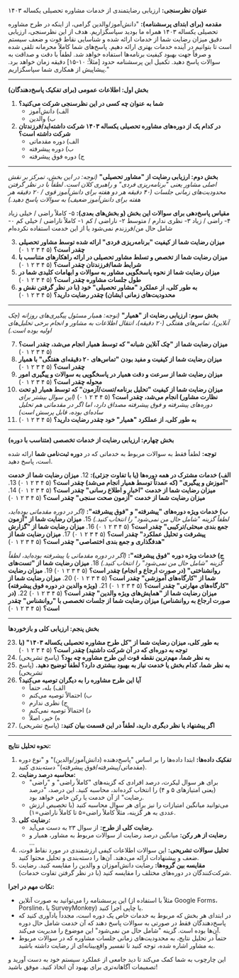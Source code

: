 

**عنوان نظرسنجی:** ارزیابی رضایتمندی از خدمات مشاوره تحصیلی یکساله ۱۴۰۳

**مقدمه (برای ابتدای پرسشنامه):**
"دانش‌آموز/والدین گرامی،
از اینکه در طرح مشاوره تحصیلی یکساله ۱۴۰۳ همراه ما بودید سپاسگزاریم. هدف از این نظرسنجی، ارزیابی دقیق میزان رضایت شما از خدمات ارائه شده و شناسایی نقاط قوت و ضعف سیستم است تا بتوانیم در آینده خدمات بهتری ارائه دهیم. پاسخ‌های شما کاملاً محرمانه تلقی شده و صرفاً جهت بهبود کیفیت برنامه‌ها استفاده خواهد شد. لطفاً با دقت و صداقت به سوالات پاسخ دهید. تکمیل این پرسشنامه حدود [مثلاً: ۱۰-۱۵] دقیقه زمان خواهد برد.
پیشاپیش از همکاری شما سپاسگزاریم."

---

**بخش اول: اطلاعات عمومی (برای تفکیک پاسخ‌دهندگان)**

1.  **شما به عنوان چه کسی در این نظرسنجی شرکت می‌کنید؟**
    *   الف) دانش‌آموز
    *   ب) والدین
2.  **در کدام یک از دوره‌های مشاوره تحصیلی یکساله ۱۴۰۳ شرکت داشته‌اید/فرزندتان شرکت داشته است؟**
    *   الف) دوره مقدماتی
    *   ب) دوره پیشرفته
    *   ج) دوره فوق پیشرفته

---

**بخش دوم: ارزیابی رضایت از "مشاور تحصیلی"**
*(توجه: در این بخش، تمرکز بر نقش اصلی مشاور یعنی "برنامه‌ریزی فردی" و راهبری کلان است. لطفاً با در نظر گرفتن محدودیت‌های زمانی جلسات (۴۰ دقیقه هر دو هفته برای دانش‌آموز قوی / ۲۰ دقیقه هر هفته برای دانش‌آموز ضعیف) به سوالات پاسخ دهید.)*

**مقیاس پاسخ‌دهی برای سوالات این بخش (و بخش‌های بعدی):**
۵- کاملاً راضی / خیلی زیاد
۴- راضی / زیاد
۳- نظری ندارم / متوسط
۲- ناراضی / کم
۱- کاملاً ناراضی / خیلی کم
۰- شامل حال من/فرزندم نمی‌شود یا از این خدمت استفاده نکرده‌ام

3.  **میزان رضایت شما از کیفیت "برنامه‌ریزی فردی" ارائه شده توسط مشاور تحصیلی چقدر است؟** (۵ ۴ ۳ ۲ ۱ ۰)
4.  **میزان رضایت شما از تخصص و تسلط مشاور تحصیلی در ارائه راهکارهای متناسب با شرایط شما/فرزندتان چقدر است؟** (۵ ۴ ۳ ۲ ۱ ۰)
5.  **میزان رضایت شما از نحوه پاسخگویی مشاور به سوالات و ابهامات کلیدی شما در طول جلسات مشاوره چقدر است؟** (۵ ۴ ۳ ۲ ۱ ۰)
6.  **به طور کلی، از عملکرد "مشاور تحصیلی" خود (با در نظر گرفتن نقش و محدودیت‌های زمانی ایشان) چقدر رضایت دارید؟** (۵ ۴ ۳ ۲ ۱ ۰)

---

**بخش سوم: ارزیابی رضایت از "همیار"**
*(توجه: همیار مسئول پیگیری‌های روزانه (چک آنلاین)، تماس‌های هفتگی (۲۰ دقیقه)، انتقال اطلاعات به مشاور و انجام برخی تحلیل‌های اولیه بوده است.)*

7.  **میزان رضایت شما از "چک آنلاین شبانه" که توسط همیار انجام می‌شد، چقدر است؟** (۵ ۴ ۳ ۲ ۱ ۰)
8.  **میزان رضایت شما از کیفیت و مفید بودن "تماس‌های ۲۰ دقیقه‌ای هفتگی" با همیار چقدر است؟** (۵ ۴ ۳ ۲ ۱ ۰)
9.  **میزان رضایت شما از سرعت و دقت همیار در پاسخگویی به سوالات و پیگیری امور محوله چقدر است؟** (۵ ۴ ۳ ۲ ۱ ۰)
10. **میزان رضایت شما از کیفیت "تحلیل برنامه/تست/آزمون" که توسط همیار (و تحت نظارت مشاور) انجام می‌شد، چقدر است؟** (۵ ۴ ۳ ۲ ۱ ۰) *(این سوال بیشتر برای دوره‌های پیشرفته و فوق پیشرفته مصداق دارد، اما اگر در مقدماتی هم تحلیل ساده‌ای بوده، قابل پرسش است)*
11. **به طور کلی، از عملکرد "همیار" خود چقدر رضایت دارید؟** (۵ ۴ ۳ ۲ ۱ ۰)

---

**بخش چهارم: ارزیابی رضایت از خدمات تخصصی (متناسب با دوره)**

**توجه:** لطفاً فقط به سوالات مربوط به خدماتی که در **دوره ثبت‌نامی شما** ارائه شده است، پاسخ دهید.

**الف) خدمات مشترک در همه دوره‌ها (یا با تفاوت جزئی):**
12. **میزان رضایت شما از خدمت "آموزش و پیگیری" (که عمدتاً توسط همیار انجام می‌شد) چقدر است؟** (۵ ۴ ۳ ۲ ۱ ۰)
13. **میزان رضایت شما از خدمت "اخبار و اطلاع رسانی" چقدر است؟** (۵ ۴ ۳ ۲ ۱ ۰)
14. **میزان رضایت شما از خدمت "آزمون صحت سنجی" چقدر است؟** (۵ ۴ ۳ ۲ ۱ ۰)

**ب) خدمات ویژه دوره‌های "پیشرفته" و "فوق پیشرفته":**
*(اگر در دوره مقدماتی بوده‌اید، لطفاً گزینه "شامل حال من نمی‌شود" را انتخاب کنید.)*
15. **میزان رضایت شما از "آزمون جمع بندی مبحثی/ترکیبی" چقدر است؟** (۵ ۴ ۳ ۲ ۱ ۰)
16. **میزان رضایت شما از "گزارش پیشرفت و تحلیل عملکرد" چقدر است؟** (۵ ۴ ۳ ۲ ۱ ۰)
17. **میزان رضایت شما از "هدفگذاری و جمع بندی اختصاصی" چقدر است؟** (۵ ۴ ۳ ۲ ۱ ۰)

**ج) خدمات ویژه دوره "فوق پیشرفته":**
*(اگر در دوره مقدماتی یا پیشرفته بوده‌اید، لطفاً گزینه "شامل حال من نمی‌شود" را انتخاب کنید.)*
18. **میزان رضایت شما از "تست‌های روانشناختی" (در صورت ارجاع و انجام) چقدر است؟** (۵ ۴ ۳ ۲ ۱ ۰)
19. **میزان رضایت شما از "کارگاه‌های آموزشی" چقدر است؟** (۵ ۴ ۳ ۲ ۱ ۰)
20. **میزان رضایت شما از "کارگاه‌های مهارتی" چقدر است؟** (۵ ۴ ۳ ۲ ۱ ۰)
21. **(ویژه والدین در دوره فوق پیشرفته) میزان رضایت شما از "همایش‌های ویژه والدین" چقدر است؟** (۵ ۴ ۳ ۲ ۱ ۰)
22. **(در صورت ارجاع به روانشناس) میزان رضایت شما از جلسات تخصصی با "روانشناس" چقدر است؟** (۵ ۴ ۳ ۲ ۱ ۰)

---

**بخش پنجم: ارزیابی کلی و بازخوردها**

23. **به طور کلی، میزان رضایت شما از "کل طرح مشاوره تحصیلی یکساله ۱۴۰۳" (با توجه به دوره‌ای که در آن شرکت داشتید) چقدر است؟** (۵ ۴ ۳ ۲ ۱ ۰)
24. **به نظر شما، مهم‌ترین نقطه قوت این طرح مشاوره چه بود؟** (پاسخ تشریحی)
25. **به نظر شما، کدام بخش یا خدمت نیاز به بهبود بیشتری دارد؟ لطفاً توضیح دهید.** (پاسخ تشریحی)
26. **آیا این طرح مشاوره را به دیگران توصیه می‌کنید؟**
    *   الف) بله، حتماً
    *   ب) احتمالاً توصیه می‌کنم
    *   ج) نظری ندارم
    *   د) احتمالاً توصیه نمی‌کنم
    *   ه) خیر، اصلاً
27. **اگر پیشنهاد یا نظر دیگری دارید، لطفاً در این قسمت بیان کنید:** (پاسخ تشریحی)

---

**نحوه تحلیل نتایج:**

1.  **تفکیک داده‌ها:** ابتدا داده‌ها را بر اساس "پاسخ‌دهنده (دانش‌آموز/والدین)" و "نوع دوره (مقدماتی/پیشرفته/فوق پیشرفته)" دسته‌بندی کنید.
2.  **محاسبه درصد رضایت:**
    *   برای هر سوال لیکرت، درصد افرادی که گزینه‌های "کاملاً راضی" و "راضی" (یعنی امتیازهای ۵ و ۴) را انتخاب کرده‌اند، محاسبه کنید. این درصد، "درصد رضایت" از آن خدمت یا رکن خاص خواهد بود.
    *   می‌توانید میانگین امتیازات را نیز برای هر سوال محاسبه کنید (با تخصیص ارزش عددی به هر گزینه، مثلاً کاملاً راضی=۵ تا کاملاً ناراضی=۱).
3.  **رضایت کلی:**
    *   **رضایت کلی از طرح:** از سوال ۲۳ به دست می‌آید.
    *   **رضایت از هر رکن:** میانگین درصد رضایت از سوالات مربوط به مشاور، همیار و ...
4.  **تحلیل سوالات تشریحی:** این سوالات اطلاعات کیفی ارزشمندی در مورد نقاط قوت، ضعف و پیشنهادات ارائه می‌دهند. آن‌ها را دسته‌بندی و تحلیل محتوا کنید.
5.  **مقایسه بین گروه‌ها:** رضایت دانش‌آموزان و والدین را مقایسه کنید. رضایت شرکت‌کنندگان در دوره‌های مختلف را مقایسه کنید (با در نظر گرفتن تفاوت خدمات).

**نکات مهم در اجرا:**

*   این پرسشنامه را می‌توانید به صورت آنلاین (مثلاً با استفاده از Google Forms، Porsline، یا SurveyMonkey) یا چاپی اجرا کنید.
*   در ابتدای هر بخش که مربوط به خدمات خاص یک دوره است، مجدداً یادآوری کنید که پاسخ‌دهندگان فقط در صورتی به سوالات پاسخ دهند که آن خدمت شامل حال دوره آن‌ها بوده است. گزینه "شامل حال من نمی‌شود" این موضوع را مدیریت می‌کند.
*   حتماً در تحلیل نتایج، به محدودیت‌های زمانی جلسات مشاوره که در سوالات مربوط به مشاور اشاره شده، توجه کنید تا تفسیر واقع‌بینانه‌ای از رضایت داشته باشید.

این چارچوب به شما کمک می‌کند تا دید جامعی از عملکرد سیستم خود به دست آورید و تصمیمات آگاهانه‌تری برای بهبود آن اتخاذ کنید. موفق باشید!
